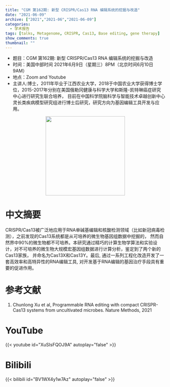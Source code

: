 ```yaml
---
title: "CGM 第162期: 新型 CRISPR/Cas13 RNA 编辑系统的挖掘与改造"
date: "2021-06-09"
archive: ["2021","2021-06","2021-06-09"]
categories:
  - 学术报告
tags: [talks, Metagenome, CRISPR, Cas13, Base editing, gene therapy]
show_comments: true
thumbnail: ""
---
```


- 题目：CGM 第162期: 新型 CRISPR/Cas13 RNA 编辑系统的挖掘与改造 
- 时间：美国中部时间 2021年6月9日（星期三）8PM（北京时间6月10日9AM）
- 地点：Zoom and Youtube
- 主讲人:博士，2011年毕业于江西农业大学，2018于中国农业大学获得博士学位，2015-2017年分别在美国俄勒冈健康与科学大学和斯隆-凯特琳癌症研究中心进行研究生联合培养，
目前在中国科学院脑科学与智能技术卓越创新中心灵长类疾病模型研究组进行博士后研究，研究方向为基因编辑工具开发与应用。

<div align="center">
<img src="https://i.ibb.co/rH7VNNk/111.jpg" height=250>
</div>

# 中文摘要

CRISPR/Cas13被广泛地应用于RNA单碱基编辑和核酸检测领域（比如新冠病毒检测），之前发现的Cas13系统都是从可培养的微生物基因组数据中挖掘的，
然而自然界中90%的微生物都不可培养。本研究通过精巧的计算生物学算法和实验设计，对不可培养的微生物大规模宏基因组数据进行计算分析，鉴定到了两个新的Cas13家族，
并命名为Cas13X和Cas13Y。最后, 通过一系列工程化改造开发了一套高效率和高特异性的RNA编辑工具, 对开发基于RNA编辑的基因治疗手段具有重要的促进作用。

# 参考文献

1. Chunlong Xu et al, Programmable RNA editing with compact CRISPR-Cas13 systems from uncultivated microbes. Nature Methods, 2021



# YouTube

{{< youtube id="XuSIsFQOJ9A" autoplay="false" >}}

# Bilibili

{{< bilibili id="BV1WX4y1w7Az" autoplay="false" >}}

